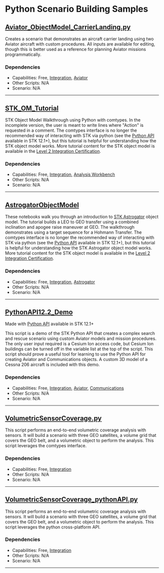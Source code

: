 # Python Scenario Building Samples

## [Aviator_ObjectModel_CarrierLanding.py](Aviator_ObjectModel_CarrierLanding.py)

Creates a scenario that demonstrates an aircraft carrier landing using two Aviator aircraft with custom procedures. All inputs are available for editing, though this is better used as a reference for planning Aviator missions programmatically.

### Dependencies

* Capabilities: Free, [Integration](https://www.agi.com/products/stk-systems-bundle/stk-integration), [Aviator](https://www.agi.com/products/stk-specialized-modules/stk-aviator)
* Other Scripts: N/A
* Scenario: N/A

---

## [STK_OM_Tutorial](STK_OM_Tutorial)

STK Object Model Walkthrough using Python with comtypes. In the incomplete version, the user is meant to write lines where "Action" is requested in a comment. The comtypes interface is no longer the recommended way of interacting with STK via python (see the [Python API](https://help.agi.com/stkdevkit/index.htm#python/pythonGettingStarted.htm) available in STK 12.1+), but this tutorial is helpful for understanding how the STK object model works. More tutorial content for the STK object model is available in the [Level 2 Integration Certification](https://register.agi.com/training/certification/?cert=integration).

### Dependencies

* Capabilities: Free, [Integration](https://www.agi.com/products/stk-systems-bundle/stk-integration), [Analysis Workbench](https://www.agi.com/products/stk-systems-bundle/stk-analysis-workbench)
* Other Scripts: N/A
* Scenario: N/A

---

## [AstrogatorObjectModel](AstrogatorObjectModel)

These notebooks walk you through an introduction to [STK Astrogator](https://help.agi.com/stk/index.htm#astrogator.htm) object model. The tutorial builds a LEO to GEO transfer using a combined inclination and apogee raise maneuver at GEO. The walkthrough demonstrates using a target sequence for a Hohmann Transfer. The comtypes interface is no longer the recommended way of interacting with STK via python (see the [Python API](https://help.agi.com/stkdevkit/index.htm#python/pythonGettingStarted.htm?Highlight=python%20api) available in STK 12.1+), but this tutorial is helpful for understanding how the STK Astrogator object model works. More tutorial content for the STK object model is available in the [Level 2 Integration Certification](https://register.agi.com/training/certification/?cert=integration).

### Dependencies

* Capabilities: Free, [Integration](https://www.agi.com/products/stk-systems-bundle/stk-integration), [Astrogator](https://www.agi.com/products/stk-specialized-modules/stk-astrogator)
* Other Scripts: N/A
* Scenario: N/A

---

## [PythonAPI12.2_Demo](PythonAPI12.2_Demo)

Made with [Python API](https://help.agi.com/stkdevkit/index.htm#python/pythonGettingStarted.htm) available in STK 12.1+

This script is a demo of the STK Python API that creates a complex search and rescue scenario using custom Aviator models and mission procedures. The only user input required is a Cesium Ion access code, but Cesium Ion buildings can be turned off in the variable list at the top of the script. This script should prove a useful tool for learning to use the Python API for creating Aviator and Communications objects. A custom 3D model of a Cessna 206 aircraft is included with this demo.

### Dependencies

* Capabilities: Free, [Integration](https://www.agi.com/products/stk-systems-bundle/stk-integration), [Aviator](https://www.agi.com/products/stk-specialized-modules/stk-aviator), [Communications](https://www.agi.com/capabilities/communications)
* Other Scripts: N/A
* Scenario: N/A

---
## [VolumetricSensorCoverage.py](VolumetricSensorCoverage.py)

This script performs an end-to-end volumetric coverage analysis with sensors. It will build a scenario with three GEO satellites, a volume grid that covers the GEO belt, and a volumetric object to perform the analysis. This script leverages the comtypes interface.

### Dependencies

* Capabilities: Free, [Integration](https://www.agi.com/products/stk-systems-bundle/stk-integration)
* Other Scripts: N/A
* Scenario: N/A

---
## [VolumetricSensorCoverage_pythonAPI.py](VolumetricSensorCoverage_pythonAPI.py)

This script performs an end-to-end volumetric coverage analysis with sensors. It will build a scenario with three GEO satellites, a volume grid that covers the GEO belt, and a volumetric object to perform the analysis. This script leverages the python cross-platform API.

### Dependencies

* Capabilities: Free, [Integration](https://www.agi.com/products/stk-systems-bundle/stk-integration)
* Other Scripts: N/A
* Scenario: N/A

---
